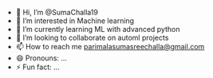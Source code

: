 - 👋 Hi, I’m @SumaChalla19
- 👀 I’m interested in Machine learning 
- 🌱 I’m currently learning ML with advanced python 
- 💞️ I’m looking to collaborate on automl projects
- 📫 How to reach me parimalasumasreechalla@gmail.com
- 😄 Pronouns: ...
- ⚡ Fun fact: ...

<!---
SumaChalla19/SumaChalla19 is a ✨ special ✨ repository because its `README.md` (this file) appears on your GitHub profile.
You can click the Preview link to take a look at your changes.
--->
